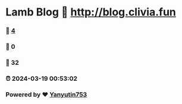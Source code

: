 # Lamb Blog :link: http://blog.clivia.fun 
### :page_facing_up: [4](http://blog.clivia.fun/tag.html) 
### :speech_balloon: 0 
### :hibiscus: 32 
### :alarm_clock: 2024-03-19 00:53:02 
### Powered by :heart: [Yanyutin753](https://github.com/Meekdai/Gmeek)
